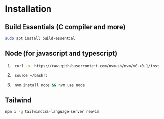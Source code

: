 # Installation
## Build Essentials (C compiler and more)
``` bash
sudo apt install build-essential
```

## Node (for javascript and typescript)
1. ``` bash
    curl -o- https://raw.githubusercontent.com/nvm-sh/nvm/v0.40.1/install.sh | bash
   ```
2. ```
    source ~/bashrc
   ```
2. ```bash
    nvm install node && nvm use node
    ```

## Tailwind
``` bash
npm i -g tailwindcss-language-server neovim
```
